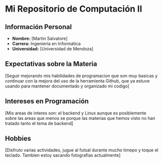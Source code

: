 # Mi Repositorio de Computación II  

## Información Personal  
- **Nombre:** [Martin Salvatore]
- **Carrera:** Ingeniería en Informática
- **Universidad:** [Universidad de Mendoza]

## Expectativas sobre la Materia  
[Seguir mejorando mis habilidades de programacion que son muy basicas y continuar con la mejora del uso de la herramienta Github, que ya estuve usando para mantener documentado y organizado mi codigo]

## Intereses en Programación  
[Mis areas de interes son: el backend y Linux aunque es posiblemente sobre las areas que menos se porque las materias que hemos visto no han tratado tanto el tema de backend]

## Hobbies  
[Disfruto varias actividades, jugue al futsal durante mucho timepo y toque el teclado. Tambien estoy sacando fotografias actualmente]
